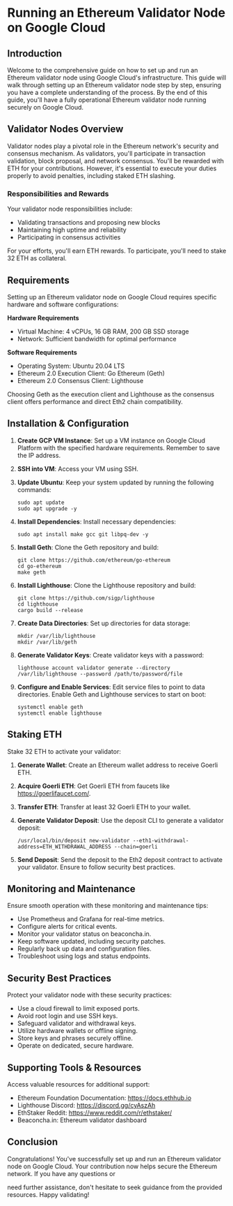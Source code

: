 # Running an Ethereum Validator Node on Google Cloud

## Introduction

Welcome to the comprehensive guide on how to set up and run an Ethereum validator node using Google Cloud's infrastructure. This guide will walk through setting up an Ethereum validator node step by step, ensuring you have a complete understanding of the process. By the end of this guide, you'll have a fully operational Ethereum validator node running securely on Google Cloud.

## Validator Nodes Overview

Validator nodes play a pivotal role in the Ethereum network's security and consensus mechanism. As validators, you'll participate in transaction validation, block proposal, and network consensus. You'll be rewarded with ETH for your contributions. However, it's essential to execute your duties properly to avoid penalties, including staked ETH slashing.

### Responsibilities and Rewards

Your validator node responsibilities include:
- Validating transactions and proposing new blocks
- Maintaining high uptime and reliability
- Participating in consensus activities

For your efforts, you'll earn ETH rewards. To participate, you'll need to stake 32 ETH as collateral.

## Requirements

Setting up an Ethereum validator node on Google Cloud requires specific hardware and software configurations:

**Hardware Requirements**
- Virtual Machine: 4 vCPUs, 16 GB RAM, 200 GB SSD storage
- Network: Sufficient bandwidth for optimal performance

**Software Requirements**
- Operating System: Ubuntu 20.04 LTS
- Ethereum 2.0 Execution Client: Go Ethereum (Geth)
- Ethereum 2.0 Consensus Client: Lighthouse

Choosing Geth as the execution client and Lighthouse as the consensus client offers performance and direct Eth2 chain compatibility.

## Installation & Configuration 

1. **Create GCP VM Instance**: Set up a VM instance on Google Cloud Platform with the specified hardware requirements. Remember to save the IP address.

2. **SSH into VM**: Access your VM using SSH.

3. **Update Ubuntu**: Keep your system updated by running the following commands:
   ```
   sudo apt update
   sudo apt upgrade -y
   ```

4. **Install Dependencies**: Install necessary dependencies:
   ```
   sudo apt install make gcc git libpq-dev -y
   ```

5. **Install Geth**: Clone the Geth repository and build:
   ```
   git clone https://github.com/ethereum/go-ethereum
   cd go-ethereum
   make geth
   ```

6. **Install Lighthouse**: Clone the Lighthouse repository and build:
   ```
   git clone https://github.com/sigp/lighthouse
   cd lighthouse
   cargo build --release
   ```

7. **Create Data Directories**: Set up directories for data storage:
   ```
   mkdir /var/lib/lighthouse
   mkdir /var/lib/geth
   ```

8. **Generate Validator Keys**: Create validator keys with a password:
   ```
   lighthouse account validator generate --directory /var/lib/lighthouse --password /path/to/password/file
   ```

9. **Configure and Enable Services**: Edit service files to point to data directories. Enable Geth and Lighthouse services to start on boot:
   ```
   systemctl enable geth
   systemctl enable lighthouse
   ```

## Staking ETH

Stake 32 ETH to activate your validator:

1. **Generate Wallet**: Create an Ethereum wallet address to receive Goerli ETH.

2. **Acquire Goerli ETH**: Get Goerli ETH from faucets like https://goerlifaucet.com/.

3. **Transfer ETH**: Transfer at least 32 Goerli ETH to your wallet.

4. **Generate Validator Deposit**: Use the deposit CLI to generate a validator deposit:
   ```
   /usr/local/bin/deposit new-validator --eth1-withdrawal-address=ETH_WITHDRAWAL_ADDRESS --chain=goerli
   ```

5. **Send Deposit**: Send the deposit to the Eth2 deposit contract to activate your validator. Ensure to follow security best practices.

## Monitoring and Maintenance

Ensure smooth operation with these monitoring and maintenance tips:

- Use Prometheus and Grafana for real-time metrics.
- Configure alerts for critical events.
- Monitor your validator status on beaconcha.in.
- Keep software updated, including security patches.
- Regularly back up data and configuration files.
- Troubleshoot using logs and status endpoints.

## Security Best Practices

Protect your validator node with these security practices:

- Use a cloud firewall to limit exposed ports.
- Avoid root login and use SSH keys.
- Safeguard validator and withdrawal keys.
- Utilize hardware wallets or offline signing.
- Store keys and phrases securely offline.
- Operate on dedicated, secure hardware.

## Supporting Tools & Resources

Access valuable resources for additional support:

- Ethereum Foundation Documentation: https://docs.ethhub.io
- Lighthouse Discord: https://discord.gg/cyAszAh
- EthStaker Reddit: https://www.reddit.com/r/ethstaker/
- Beaconcha.in: Ethereum validator dashboard

## Conclusion

Congratulations! You've successfully set up and run an Ethereum validator node on Google Cloud. Your contribution now helps secure the Ethereum network. If you have any questions or

 need further assistance, don't hesitate to seek guidance from the provided resources. Happy validating!
